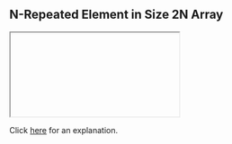##  N-Repeated Element in Size 2N Array 

<iframe></iframe>

Click [here](Explanation.md) for an explanation.

